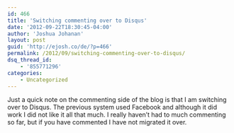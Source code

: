 ```yaml
---
id: 466
title: 'Switching commenting over to Disqus'
date: '2012-09-22T18:30:45-04:00'
author: 'Joshua Johanan'
layout: post
guid: 'http://ejosh.co/de/?p=466'
permalink: /2012/09/switching-commenting-over-to-disqus/
dsq_thread_id:
    - '855771296'
categories:
    - Uncategorized
---
```


Just a quick note on the commenting side of the blog is that I am switching over to Disqus. The previous system used Facebook and although it did work I did not like it all that much. I really haven’t had to much commenting so far, but if you have commented I have not migrated it over.